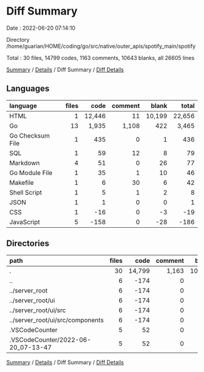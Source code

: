 # Diff Summary

Date : 2022-06-20 07:14:10

Directory /home/guarian/HOME/coding/go/src/native/outer_apis/spotify_main/spotify

Total : 30 files,  14799 codes, 1163 comments, 10643 blanks, all 26605 lines

[Summary](results.md) / [Details](details.md) / Diff Summary / [Diff Details](diff-details.md)

## Languages
| language | files | code | comment | blank | total |
| :--- | ---: | ---: | ---: | ---: | ---: |
| HTML | 1 | 12,446 | 11 | 10,199 | 22,656 |
| Go | 13 | 1,935 | 1,108 | 422 | 3,465 |
| Go Checksum File | 1 | 435 | 0 | 1 | 436 |
| SQL | 1 | 59 | 12 | 8 | 79 |
| Markdown | 4 | 51 | 0 | 26 | 77 |
| Go Module File | 1 | 35 | 1 | 10 | 46 |
| Makefile | 1 | 6 | 30 | 6 | 42 |
| Shell Script | 1 | 5 | 1 | 2 | 8 |
| JSON | 1 | 1 | 0 | 0 | 1 |
| CSS | 1 | -16 | 0 | -3 | -19 |
| JavaScript | 5 | -158 | 0 | -28 | -186 |

## Directories
| path | files | code | comment | blank | total |
| :--- | ---: | ---: | ---: | ---: | ---: |
| . | 30 | 14,799 | 1,163 | 10,643 | 26,605 |
| .. | 6 | -174 | 0 | -31 | -205 |
| ../server_root | 6 | -174 | 0 | -31 | -205 |
| ../server_root/ui | 6 | -174 | 0 | -31 | -205 |
| ../server_root/ui/src | 6 | -174 | 0 | -31 | -205 |
| ../server_root/ui/src/components | 6 | -174 | 0 | -31 | -205 |
| .VSCodeCounter | 5 | 52 | 0 | 26 | 78 |
| .VSCodeCounter/2022-06-20_07-13-47 | 5 | 52 | 0 | 26 | 78 |

[Summary](results.md) / [Details](details.md) / Diff Summary / [Diff Details](diff-details.md)